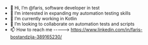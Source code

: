 - 👋 Hi, I’m @faris, software developer in test
- 👀 I’m interested in expanding my automation testing skills
- 🌱 I’m currently working in Kotlin
- 💞️ I’m looking to collaborate on automation tests and scripts
- 📫 How to reach me -----> https://www.linkedin.com/in/faris-bostandzija-389165230/

<!---
farisbst/farisbst is a ✨ special ✨ repository because its `README.md` (this file) appears on your GitHub profile.
You can click the Preview link to take a look at your changes.
--->
